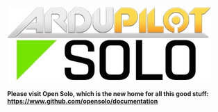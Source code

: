 ![Logo](https://github.com/ArduPilot/SoloScripts/blob/master/Misc/APsolo.jpg)

**Please visit Open Solo, which is the new home for all this good stuff: https://www.github.com/opensolo/documentation**
